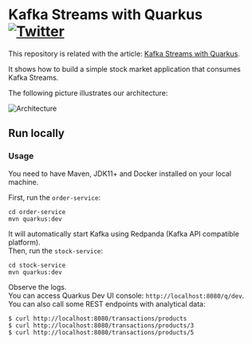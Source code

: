 # Kafka Streams with Quarkus [![Twitter](https://img.shields.io/twitter/follow/piotr_minkowski.svg?style=social&logo=twitter&label=Follow%20Me)](https://twitter.com/piotr_minkowski)

This repository is related with the article: [Kafka Streams with Quarkus](https://piotrminkowski.com/2021/11/24/kafka-streams-with-quarkus/).

It shows how to build a simple stock market application that consumes Kafka Streams.

The following picture illustrates our architecture:

<img src="https://i1.wp.com/piotrminkowski.com/wp-content/uploads/2021/11/Screenshot-2021-11-23-at-09.52.58.png?ssl=1" title="Architecture"><br/>

## Run locally

### Usage
You need to have Maven, JDK11+ and Docker installed on your local machine.

First, run the `order-service`:
```shell
cd order-service
mvn quarkus:dev
```

It will automatically start Kafka using Redpanda (Kafka API compatible platform). \
Then, run the `stock-service`:
```shell
cd stock-service
mvn quarkus:dev
```

Observe the logs. \
You can access Quarkus Dev UI console: `http://localhost:8080/q/dev`. \
You can also call some REST endpoints with analytical data:
```shell
$ curl http://localhost:8080/transactions/products
$ curl http://localhost:8080/transactions/products/3
$ curl http://localhost:8080/transactions/products/5
```